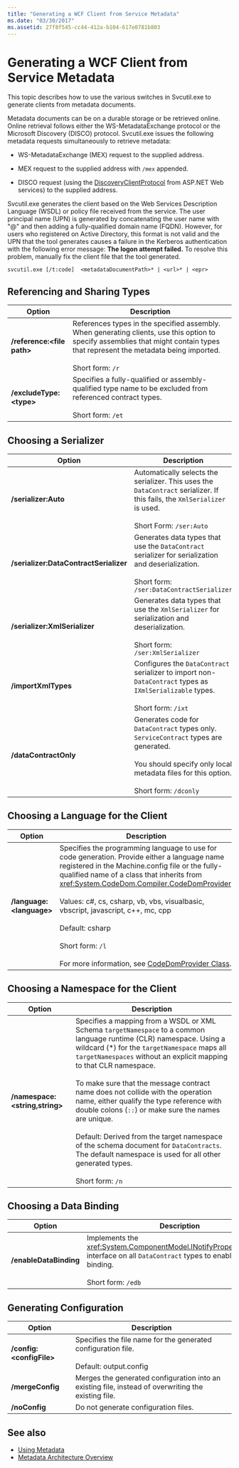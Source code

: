 ```yaml
---
title: "Generating a WCF Client from Service Metadata"
ms.date: "03/30/2017"
ms.assetid: 27f8f545-cc44-412a-b104-617e0781b803
---
```

# Generating a WCF Client from Service Metadata
This topic describes how to use the various switches in Svcutil.exe to generate clients from metadata documents.  
  
 Metadata documents can be on a durable storage or be retrieved online. Online retrieval follows either the WS-MetadataExchange protocol or the Microsoft Discovery (DISCO) protocol. Svcutil.exe issues the following metadata requests simultaneously to retrieve metadata:  
  
- WS-MetadataExchange (MEX) request to the supplied address.  
  
- MEX request to the supplied address with `/mex` appended.  
  
- DISCO request (using the [DiscoveryClientProtocol](https://go.microsoft.com/fwlink/?LinkId=94777) from ASP.NET Web services) to the supplied address.  
  
 Svcutil.exe generates the client based on the Web Services Description Language (WSDL) or policy file received from the service. The user principal name (UPN) is generated by concatenating the user name with "\@" and then adding a fully-qualified domain name (FQDN). However, for users who registered on Active Directory, this format is not valid and the UPN that the tool generates causes a failure in the Kerberos authentication with the following error message: **The logon attempt failed.** To resolve this problem, manually fix the client file that the tool generated.  
  
```  
svcutil.exe [/t:code]  <metadataDocumentPath>* | <url>* | <epr>  
```  
  
## Referencing and Sharing Types  
  
|Option|Description|  
|------------|-----------------|  
|**/reference:\<file path>**|References types in the specified assembly. When generating clients, use this option to specify assemblies that might contain types that represent the metadata being imported.<br /><br /> Short form: `/r`|  
|**/excludeType:\<type>**|Specifies a fully-qualified or assembly-qualified type name to be excluded from referenced contract types.<br /><br /> Short form: `/et`|  
  
## Choosing a Serializer  
  
|Option|Description|  
|------------|-----------------|  
|**/serializer:Auto**|Automatically selects the serializer. This uses the `DataContract` serializer. If this fails, the `XmlSerializer` is used.<br /><br /> Short Form: `/ser:Auto`|  
|**/serializer:DataContractSerializer**|Generates data types that use the `DataContract` serializer for serialization and deserialization.<br /><br /> Short form: `/ser:DataContractSerializer`|  
|**/serializer:XmlSerializer**|Generates data types that use the `XmlSerializer` for serialization and deserialization.<br /><br /> Short form: `/ser:XmlSerializer`|  
|**/importXmlTypes**|Configures the `DataContract` serializer to import non-`DataContract` types as `IXmlSerializable` types.<br /><br /> Short form: `/ixt`|  
|**/dataContractOnly**|Generates code for `DataContract` types only. `ServiceContract` types are generated.<br /><br /> You should specify only local metadata files for this option.<br /><br /> Short form: `/dconly`|  
  
## Choosing a Language for the Client  
  
|Option|Description|  
|------------|-----------------|  
|**/language:\<language>**|Specifies the programming language to use for code generation. Provide either a language name registered in the Machine.config file or the fully-qualified name of a class that inherits from <xref:System.CodeDom.Compiler.CodeDomProvider>.<br /><br /> Values: c#, cs, csharp, vb, vbs, visualbasic, vbscript, javascript, c++, mc, cpp<br /><br /> Default: csharp<br /><br /> Short form: `/l`<br /><br /> For more information, see [CodeDomProvider Class](https://go.microsoft.com/fwlink/?LinkId=94778).|  
  
## Choosing a Namespace for the Client  
  
|Option|Description|  
|------------|-----------------|  
|**/namespace:\<string,string>**|Specifies a mapping from a WSDL or XML Schema `targetNamespace` to a common language runtime (CLR) namespace. Using a wildcard (*) for the `targetNamespace` maps all `targetNamespaces` without an explicit mapping to that CLR namespace.<br /><br /> To make sure that the message contract name does not collide with the operation name, either qualify the type reference with double colons (`::`) or make sure the names are unique.<br /><br /> Default: Derived from the target namespace of the schema document for `DataContracts`. The default namespace is used for all other generated types.<br /><br /> Short form: `/n`|  
  
## Choosing a Data Binding  
  
|Option|Description|  
|------------|-----------------|  
|**/enableDataBinding**|Implements the <xref:System.ComponentModel.INotifyPropertyChanged> interface on all `DataContract` types to enable data binding.<br /><br /> Short form: `/edb`|  
  
## Generating Configuration  
  
|Option|Description|  
|------------|-----------------|  
|**/config:\<configFile>**|Specifies the file name for the generated configuration file.<br /><br /> Default: output.config|  
|**/mergeConfig**|Merges the generated configuration into an existing file, instead of overwriting the existing file.|  
|**/noConfig**|Do not generate configuration files.|  
  
## See also

- [Using Metadata](../../../../docs/framework/wcf/feature-details/using-metadata.md)
- [Metadata Architecture Overview](../../../../docs/framework/wcf/feature-details/metadata-architecture-overview.md)
